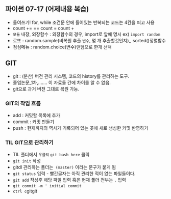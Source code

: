 ## 파이썬 07-17 (어제내용 복습)

* 들여쓰기! for, while 조건문 안에 들어있는 반복되는 코드는 4칸을 띄고 사용
* count +=  == count = count + 
* `모듈`  내장, 외장함수 : 외장함수의 경우, import로 앞에 명시 ex) `import random`
* 로또 : random.sample(비복원 추출 `변수`, 몇 개 추출할것인지),, sorted()정렬함수
* 점심메뉴 : random.choice(변수)랜덤으로 한개 선택



## GIT

* git : (분산) 버전 관리 시스템, 코드의 history를 관리하는 도구.
* 졸업논문_1차,....... 이 자료들 간에 차이를 알 수 없음.
* git으로 과거 버전 그대로 복원 가능. 

### GIT의 작업 흐름

* add : 커밋할 목록에 추가
* commit : 커밋 만들기
* push : 현재까지의 역사가 기록되어 있는 곳에 새로 생성한 커밋 반영하기

### TIL GIT으로 관리하기

- TIL 폴더에서 `우클릭` `git bash here` 클릭
- `git init` 작성
- gitdl 관리하는 폴더는` (master)` 이라는 문구가 붙게 됨
- `git status` 입력 - 빨간글자는 아직 관리한 적이 없는 파일들이다.
- `git add` 작성후 해당 파일 입력 혹은 현재 폴더 전부는 `.` 입력
- `git commit -m ' initial commit`
- `ctrl c`gitgit



